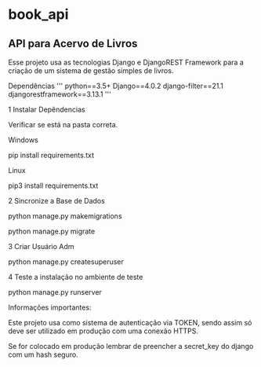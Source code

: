 # book_api
## API para Acervo de Livros
Esse projeto usa as tecnologias Django e DjangoREST Framework para a criação de um sistema de gestão simples de livros.

Dependências
'''
python==3.5+
Django==4.0.2
django-filter==21.1
djangorestframework==3.13.1
'''

1 Instalar Depêndencias

Verificar se está na pasta correta.

Windows 

pip install requirements.txt

Linux

pip3 install requirements.txt

2 Sincronize a Base de Dados

python manage.py makemigrations

python manage.py migrate


3 Criar Usuário Adm


python manage.py createsuperuser


4 Teste a instalação no ambiente de teste


python manage.py runserver


Informações importantes: 

Este projeto usa como sistema de autenticação via TOKEN, sendo assim só deve ser utilizado em produção com uma conexão HTTPS.

Se for colocado em produção lembrar de preencher a secret_key do django com um hash seguro.
